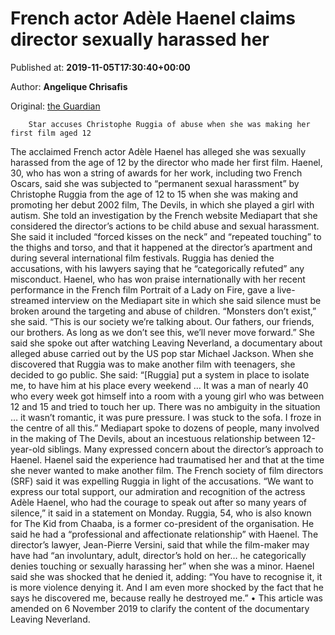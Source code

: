 
# French actor Adèle Haenel claims director sexually harassed her

Published at: **2019-11-05T17:30:40+00:00**

Author: **Angelique Chrisafis**

Original: [the Guardian](https://www.theguardian.com/world/2019/nov/05/french-actor-adele-haenel-alleges-she-was-sexually-harassed-by-director)


        Star accuses Christophe Ruggia of abuse when she was making her first film aged 12
      
The acclaimed French actor Adèle Haenel has alleged she was sexually harassed from the age of 12 by the director who made her first film.
Haenel, 30, who has won a string of awards for her work, including two French Oscars, said she was subjected to “permanent sexual harassment” by Christophe Ruggia from the age of 12 to 15 when she was making and promoting her debut 2002 film, The Devils, in which she played a girl with autism.
She told an investigation by the French website Mediapart that she considered the director’s actions to be child abuse and sexual harassment. She said it included “forced kisses on the neck” and “repeated touching” to the thighs and torso, and that it happened at the director’s apartment and during several international film festivals.
Ruggia has denied the accusations, with his lawyers saying that he “categorically refuted” any misconduct.
Haenel, who has won praise internationally with her recent performance in the French film Portrait of a Lady on Fire, gave a live-streamed interview on the Mediapart site in which she said silence must be broken around the targeting and abuse of children. “Monsters don’t exist,” she said. “This is our society we’re talking about. Our fathers, our friends, our brothers. As long as we don’t see this, we’ll never move forward.”
She said she spoke out after watching Leaving Neverland, a documentary about alleged abuse carried out by the US pop star Michael Jackson.
When she discovered that Ruggia was to make another film with teenagers, she decided to go public.
She said: “[Ruggia] put a system in place to isolate me, to have him at his place every weekend … It was a man of nearly 40 who every week got himself into a room with a young girl who was between 12 and 15 and tried to touch her up. There was no ambiguity in the situation … it wasn’t romantic, it was pure pressure. I was stuck to the sofa. I froze in the centre of all this.”
Mediapart spoke to dozens of people, many involved in the making of The Devils, about an incestuous relationship between 12-year-old siblings. Many expressed concern about the director’s approach to Haenel.
Haenel said the experience had traumatised her and that at the time she never wanted to make another film.
The French society of film directors (SRF) said it was expelling Ruggia in light of the accusations.
“We want to express our total support, our admiration and recognition of the actress Adèle Haenel, who had the courage to speak out after so many years of silence,” it said in a statement on Monday.
Ruggia, 54, who is also known for The Kid from Chaaba, is a former co-president of the organisation. He said he had a “professional and affectionate relationship” with Haenel.
The director’s lawyer, Jean-Pierre Versini, said that while the film-maker may have had “an involuntary, adult, director’s hold on her… he categorically denies touching or sexually harassing her” when she was a minor.
Haenel said she was shocked that he denied it, adding: “You have to recognise it, it is more violence denying it. And I am even more shocked by the fact that he says he discovered me, because really he destroyed me.”
• This article was amended on 6 November 2019 to clarify the content of the documentary Leaving Neverland.
